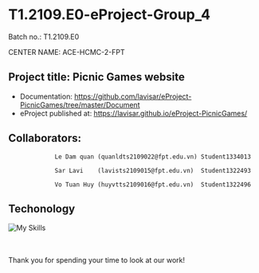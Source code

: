 # T1.2109.E0-eProject-Group_4
Batch no.: T1.2109.E0

CENTER NAME: ACE-HCMC-2-FPT

## Project title: Picnic Games website
* Documentation: https://github.com/lavisar/eProject-PicnicGames/tree/master/Document
* eProject published at: https://lavisar.github.io/eProject-PicnicGames/

## Collaborators: 

                 Le Dam quan (quanldts2109022@fpt.edu.vn) Student1334013

                 Sar Lavi    (lavists2109015@fpt.edu.vn)  Student1322493
                 
                 Vo Tuan Huy (huyvtts2109016@fpt.edu.vn)  Student1322496
                 

## Techonology
![My Skills](https://skillicons.dev/icons?i=html,css,js,jquery,bootstrap)

<br/><br/>
Thank you for spending your time to look at our work!
